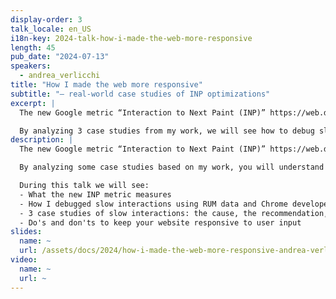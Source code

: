 ```yaml
---
display-order: 3
talk_locale: en_US
i18n-key: 2024-talk-how-i-made-the-web-more-responsive
length: 45
pub_date: "2024-07-13"
speakers:
  - andrea_verlicchi
title: "How I made the web more responsive"
subtitle: "— real-world case studies of INP optimizations"
excerpt: |
  The new Google metric “Interaction to Next Paint (INP)” https://web.dev/articles/inp, which measures how responsive a site is responsive to user inputs, has become effective as a Core Web Vital in March.

  By analyzing 3 case studies from my work, we will see how to debug slow interactions as well as the do's/don'ts to make your website responsive.
description: |
  The new Google metric “Interaction to Next Paint (INP)” https://web.dev/articles/inp, which measures how responsive a site is responsive to user inputs, has become effective as a Core Web Vital in March.

  By analyzing some case studies based on my work, you will understand what you should do (or not do) to ensure that your site maintains good responsiveness to user interactions.

  During this talk we will see:
  - What the new INP metric measures
  - How I debugged slow interactions using RUM data and Chrome developer tools
  - 3 case studies of slow interactions: the cause, the recommendation, the action, the solution
  - Do's and don'ts to keep your website responsive to user input
slides:
  name: ~
  url: /assets/docs/2024/how-i-made-the-web-more-responsive-andrea-verlicchi-WeLoveSpeed2024.pdf
video:
  name: ~
  url: ~
---
```

